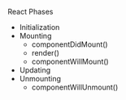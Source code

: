 React Phases

- Initialization
- Mounting
  - componentDidMount()
  - render()
  - componentWillMount()
- Updating
- Unmounting
  - componentWillUnmount()
